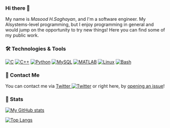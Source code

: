<!---
M4si94/M4si94 is a ✨ special ✨ repository because its `README.md` (this file) appears on your GitHub profile.
You can click the Preview link to take a look at your changes.
--->

### Hi there 👋



My name is *Masood H.Saghayan*, and I'm a software engineer. My AIsystems-level programming,
but I enjoy programming in general and would jump on the opportunity to try
new things!
Here you can find some of my public work.


### 🛠 Technologies & Tools

[![C](https://img.shields.io/badge/-C-A8B9CC?style=flat-square&logo=c&logoColor=white)](#)
[![C++](https://img.shields.io/badge/-C++-00599C?style=flat-square&logo=c%2B%2B&logoColor=white)](#)
[![Python](https://img.shields.io/badge/-Python-3776AB?style=flat-square&logo=python&logoColor=white)](#)
[![MySQL](https://img.shields.io/badge/-MySQL-4479A1?style=flat-square&logo=mysql&logoColor=white)](#)
[![MATLAB](https://img.shields.io/badge/-MATLAB-fb8261?style=flat-square&logo=mysql&logoColor=white)](#)
[![Linux](https://img.shields.io/badge/-Linux-FCC624?style=flat-square&logo=linux&logoColor=white)](#)
[![Bash](https://img.shields.io/badge/-GNUBash-4EAA25?style=flat-square&logo=gnu-bash&logoColor=white)](#)


<!--
Note: Use https://shields.io/ in combination with icons from https://simpleicons.org/ to make these logos.
-->

### 💬 Contact Me

You can contact me via [Twitter ![Twitter](https://img.shields.io/twitter/follow/MasoodSaghayan?style=social)](https://twitter.com/MasoodSaghayan)
or right here, by [opening an issue](https://github.com/M4si94/M4si94/issues/new/choose)!


### 🚦 Stats

[![My GitHub stats](https://github-readme-stats.vercel.app/api?username=M4si94)](https://github.com/anuraghazra/github-readme-stats)

[![Top Langs](https://github-readme-stats.vercel.app/api/top-langs/?username=M4si94)](https://github.com/anuraghazra/github-readme-stats)
